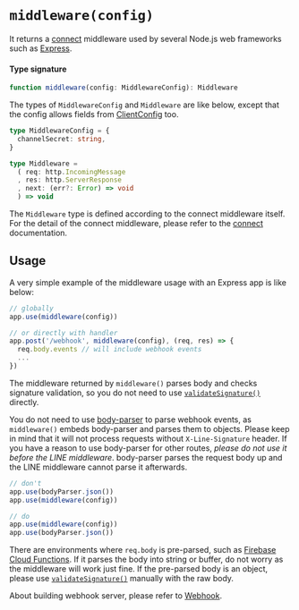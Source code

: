 # `middleware(config)`

It returns a [connect](https://github.com/senchalabs/connect) middleware used
by several Node.js web frameworks such as [Express](https://expressjs.com/).

#### Type signature

``` typescript
function middleware(config: MiddlewareConfig): Middleware
```

The types of `MiddlewareConfig` and `Middleware` are like below, except that the config allows
fields from [ClientConfig](./client.md) too.

``` typescript
type MiddlewareConfig = {
  channelSecret: string,
}

type Middleware =
  ( req: http.IncomingMessage
  , res: http.ServerResponse
  , next: (err?: Error) => void
  ) => void
```

The `Middleware` type is defined according to the connect middleware itself. For
the detail of the connect middleware, please refer to the [connect](https://github.com/senchalabs/connect) documentation.

## Usage

A very simple example of the middleware usage with an Express app is like below:

``` js
// globally
app.use(middleware(config))

// or directly with handler
app.post('/webhook', middleware(config), (req, res) => {
  req.body.events // will include webhook events
  ...
})
```

The middleware returned by `middleware()` parses body and checks signature
validation, so you do not need to use [`validateSignature()`](./validate-signature.md)
directly.

You do not need to use [body-parser](https://github.com/expressjs/body-parser)
to parse webhook events, as `middleware()` embeds body-parser and parses them to
objects. Please keep in mind that it will not process requests without
`X-Line-Signature` header. If you have a reason to use body-parser for other
routes, *please do not use it before the LINE middleware*. body-parser parses
the request body up and the LINE middleware cannot parse it afterwards.

``` js
// don't
app.use(bodyParser.json())
app.use(middleware(config))

// do
app.use(middleware(config))
app.use(bodyParser.json())
```

There are environments where `req.body` is pre-parsed, such as [Firebase Cloud Functions](https://firebase.google.com/docs/functions/http-events).
If it parses the body into string or buffer, do not worry as the middleware will
work just fine. If the pre-parsed body is an object, please use [`validateSignature()`](../api-reference/validate-signature.md)
manually with the raw body.

About building webhook server, please refer to [Webhook](../guide/webhook.md).
